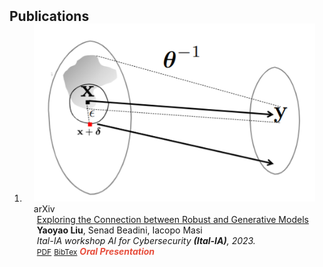 <h2 id="publications" style="margin: 2px 0px -15px;">Publications</h2>

<div class="publications">
<ol class="bibliography">

<li>
<div class="pub-row">

  <div class="col-sm-3 abbr" style="position: relative;padding-right: 15px;padding-left: 15px;">
    <img src="assets/img/inversion_c.png" class="teaser img-fluid z-depth-1">
    <abbr class="badge">arXiv</abbr>
  </div>
  <div class="col-sm-9" style="position: relative;padding-right: 15px;padding-left: 20px;">
    <div class="title"><a href="https://arxiv.org/pdf/2002.10211.pdf">Exploring the Connection between Robust and Generative Models</a></div>
    <div class="author"><strong>Yaoyao Liu</strong>, Senad Beadini, Iacopo Masi</div>
    <div class="periodical"><em>Ital-IA workshop AI for Cybersecurity <strong>(Ital-IA)</strong>, 2023.</em></div>
    <div class="links">
      <a href="https://arxiv.org/abs/2304.04033" class="btn btn-sm z-depth-0" role="button" target="_blank" style="font-size:12px;">PDF</a>
      <a href="https://scholar.googleusercontent.com/scholar.bib?q=info:j_4YNr1Wd0EJ:scholar.google.com/&output=citation&scisdr=CpthIhA2EImQ2Ns-ayk:AJ9-iYsAAAAAZEU4cylJ_yGoCdjvFz02Qo0HnE8&scisig=AJ9-iYsAAAAAZEU4c026vJkjs37Jv_JFV3PUfto&scisf=4&ct=citation&cd=-1&hl=it" class="btn btn-sm z-depth-0" role="button" target="_blank" style="font-size:12px;">BibTex</a>
      <strong><i style="color:#e74d3c">Oral Presentation</i></strong>
    </div>
  </div>
</div>
</li>
  
<br>

</ol>
</div>
